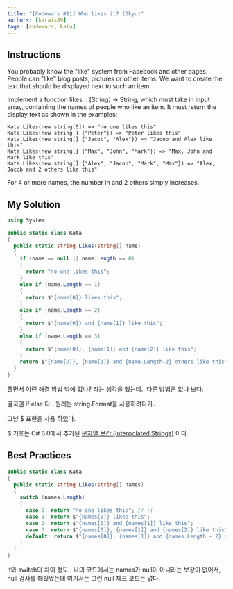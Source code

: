 ```yaml
---
title: "[Codewars #11] Who likes it? (6kyu)"
authors: [karais89]
tags: [codewars, kata]
---
```


## Instructions

You probably know the "like" system from Facebook and other pages. People can "like" blog posts, pictures or other items. We want to create the text that should be displayed next to such an item.

Implement a function likes :: [String] -> String, which must take in input array, containing the names of people who like an item. It must return the display text as shown in the examples:

```
Kata.Likes(new string[0]) => "no one likes this"
Kata.Likes(new string[] {"Peter"}) => "Peter likes this"
Kata.Likes(new string[] {"Jacob", "Alex"}) => "Jacob and Alex like this"
Kata.Likes(new string[] {"Max", "John", "Mark"}) => "Max, John and Mark like this"
Kata.Likes(new string[] {"Alex", "Jacob", "Mark", "Max"}) => "Alex, Jacob and 2 others like this"
```

For 4 or more names, the number in and 2 others simply increases.

## My Solution

```csharp
using System;

public static class Kata
{
  public static string Likes(string[] name)
  {
    if (name == null || name.Length == 0)
    {
      return "no one likes this";
    }
    else if (name.Length == 1)
    {
      return $"{name[0]} likes this";
    }
    else if (name.Length == 2)
    {
      return $"{name[0]} and {name[1]} like this";
    }
    else if (name.Length == 3)
    {
      return $"{name[0]}, {name[1]} and {name[2]} like this";
    }
    return $"{name[0]}, {name[1]} and {name.Length-2} others like this";
  }
}
```

풀면서 이런 해결 방법 밖에 없나? 라는 생각을 했는데.. 다른 방법은 없나 보다.

결국엔 if else 다.. 원래는 string.Format을 사용하려다가..

그냥 $ 표현을 사용 하였다.

$ 기호는 C# 6.0에서 추가된 [문자열 보간 (Interpolated Strings)](https://docs.microsoft.com/ko-kr/dotnet/csharp/language-reference/tokens/interpolated) 이다.

## Best Practices

```csharp
public static class Kata
{
  public static string Likes(string[] names)
  {
    switch (names.Length)
    {
      case 0: return "no one likes this"; // :(
      case 1: return $"{names[0]} likes this";
      case 2: return $"{names[0]} and {names[1]} like this";
      case 3: return $"{names[0]}, {names[1]} and {names[2]} like this";
      default: return $"{names[0]}, {names[1]} and {names.Length - 2} others like this";
    }
  }
}
```

if와 switch의 차이 정도..
나의 코드에서는 names가 null이 아니라는 보장이 없어서, null 검사를 해줬었는데 여기서는 그런 null 체크 코드는 없다.